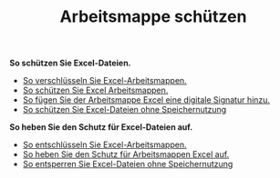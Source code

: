 ﻿---
title: Arbeitsmappe schützen
second_title: Aspose.Cells Cloud Documen
linktitle: Schutz
type: docs
url: /de/protect/
keywords: Protect and unprotect Excel workbook
description: Aspose.Cells Cloud REST API unterstützt das Schützen und Aufheben des Schutzes Excel Arbeitsmappe. SDK unterstützt verschiedene Entwicklungssprachen. Dazu gehören Android, C#, Go, Java, NodeJS, Perl, PHP, Python, Ruby und Swift
weight: 36
kwords: Excel, Office Cloud, REST API, Tabellenkalkulation, PDF, CSV, Json, Markdwon, Arbeitsmappe schützen
---
**So schützen Sie Excel-Dateien.**

- [So verschlüsseln Sie Excel-Arbeitsmappen.](/cells/de/workbook/encrypt/)
- [So schützen Sie Excel Arbeitsmappen.](/cells/de/workbook/protect/)
- [So fügen Sie der Arbeitsmappe Excel eine digitale Signatur hinzu.](/cells/de/workbook/digital-signature/)
- [So schützen Sie Excel-Dateien ohne Speichernutzung](/cells/de/protect/without-using-storage/)

**So heben Sie den Schutz für Excel-Dateien auf.**

- [So entschlüsseln Sie Excel-Arbeitsmappen.](/cells/de/workbook/decrypt/)
- [So heben Sie den Schutz für Arbeitsmappen Excel auf.](/cells/de/workbook/unprotect/)
- [So entsperren Sie Excel-Dateien ohne Speichernutzung](/cells/de/unlock/without-using-storage/)
